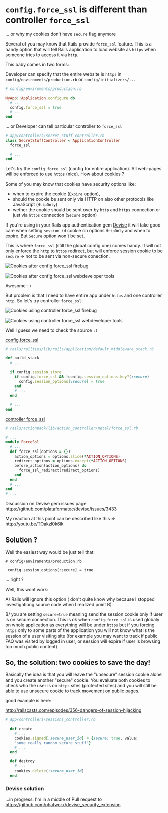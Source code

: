 # `config.force_ssl` is different than controller `force_ssl`

... or why my cookies don't have `secure` flag anymore

Several of you may know that Rails provide `force_ssl` feature. This is
a handy option that will tell Rails application to load website as
`https` when someone tries to access it  via `http`.

This baby comes in two forms:

Developer can specify that the entire website is `https` in
`config/enviroments/production.rb` or `config/initializers/...`

```ruby
# config/enviroments/production.rb

MyApp::Application.configure do
  # ...
  config.force_ssl = true
  # ...
end
```

... or Developer can tell particular controller to `force_ssl`

```ruby
# app/controllers/secret_stuff_controller.rb
class SecretStuffController < ApplicationController
  force_ssl

  # ...
end
```

Let's try the `config.force_ssl` (config for entire application).
All web-pages will be enforced to use `https` (nice).
How about cookies ?

Some of you may know that cookies have security options like:

* when to expire the cookie (`Expire` option),
* should the cookie be sent only via HTTP on also other protocols like JavaScript (`HttpOnly`)
* wether the cookie should be sent over by `http` and `https` connection
  or just via `https` connection (`Secure` option)

If you're using in your Rails app authentication gem [Devise](https://github.com/plataformatec/devise) 
it will take good care when setting `session_id` cookie on options
`HttpOnly` and  when to expire. But `Secure` option won't be set.

This is where `force_ssl` (still the global config one) comes handy. It will
not only enforce the `http` to `https` redirect, but will enforce
session cookie to be `secure` => not to be sent via non-secure
conection.

![Cookies after config.force_ssl firebug](https://raw.githubusercontent.com/equivalent/scrapbook2/master/assets/images/2015/cookies-after-config-force_ssl-firebug.png)

![Cookies after config.force_ssl webdeveloper tools](https://raw.githubusercontent.com/equivalent/scrapbook2/master/assets/images/2015/cookies-after-config-force_ssl-web-developer.png)

Awesome `:)`


But problem is that I need to have entire app under `https` and  one
controller `http`. So let's try controller `force_ssl`:


![Cookies using controller force_ssl firebug](https://raw.githubusercontent.com/equivalent/scrapbook2/master/assets/images/2015/cookies-uning-controller-force_ssl-firebug.png)


![Cookies using controller force_ssl webdeveloper tools](https://raw.githubusercontent.com/equivalent/scrapbook2/master/assets/images/2015/cookies-uning-controller-force_ssl-web-developer.png)


Well I guess we need to check the source `:(`

[config.force_ssl](https://github.com/rails/rails/blob/2d04bdd86fb4a9c69e1ca1ffe92188a9ca4f88c8/railties/lib/rails/application/default_middleware_stack.rb)

```ruby
# rails/railties/lib/rails/application/default_middleware_stack.rb

def build_stack
  # ...

  if config.session_store
    if config.force_ssl && !config.session_options.key?(:secure)
      config.session_options[:secure] = true
    end
    # ...
  end

  # ...
end
```

[controller force_ssl](https://github.com/rails/rails/blob/3d70f0740b26b0a137d7e6436f9909330f8ee888/actionpack/lib/action_controller/metal/force_ssl.rb)

```ruby
# rails/actionpack/lib/action_controller/metal/force_ssl.rb

# ...
module ForceSsl
  # ...
  def force_ssl(options = {})
    action_options = options.slice(*ACTION_OPTIONS)
    redirect_options = options.except(*ACTION_OPTIONS)
    before_action(action_options) do
      force_ssl_redirect(redirect_options)
    end
  end
  # ...
end
# ...
```

Discussion on Devise gem issues page https://github.com/plataformatec/devise/issues/3433

My reaction at this point can be described like this => http://youtu.be/TOakzl0k6ik

## Solution ?

Well the easiest way would be just tell that:

```
# config/enviraments/production.rb

 config.session_options[:secure] = true
```

... right ?

Well, this wont work:

A/ Rails will ignore this option ( don't quite know why because I
stopped investigationg source code when I realized point B)

B/ you are setting `secure=true` meaning send the session cookie only if user is on
secure connection. This is ok when `config.force_ssl` is used globaly on
whole application as everything will be under `https` but if you
forcing `https` only to some parts of the application you will not know what is
the session of a user visiting site (for example you may want to track if public
FAQ was visited by logged in user, or session will expire if user is
browsing too much public content)

## So, the solution: two cookies to save the day!

Basically the idea is that you will leave the "unsecure" session cookie
alone and you create another "secure" cookie. You evaluate both cookies
to check who the user is on `https` sites (protected sites) and you will
still be able to use unsecure cookie to track movement on public pages.

good example is here:

http://railscasts.com/episodes/356-dangers-of-session-hijacking

```ruby
# app/controllers/sessions_controller.rb

  def create
    # ...
    cookies.signed[:secure_user_id] = {secure: true, value:
    "some_really_random_secure_stuff"}
    # ...
  end

  def destroy
    # ...
    cookies.delete(:secure_user_id)
  end
```

### Devise solution 

...in progress: I'm in a middle of Pull request to
https://github.com/phatworx/devise_security_extension
